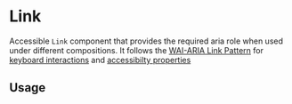 # Link

Accessible `Link` component that provides the required aria role when used under
different compositions. It follows the
[WAI-ARIA Link Pattern](https://www.w3.org/TR/wai-aria-practices-1.2/#link) for
[keyboard interactions](https://www.w3.org/TR/wai-aria-practices-1.2/#keyboard-interaction-10)
and
[accessibilty properties](https://www.w3.org/TR/wai-aria-practices-1.2/#wai-aria-roles-states-and-properties-11)

<!-- INJECT_TOC -->

## Usage

<!-- IMPORT_EXAMPLE src/link/stories/__js/Link.component.jsx -->

<!-- CODESANDBOX
link_title: Link - Open on Sandbox
js: src/link/stories/__js/Link.component.jsx
-->

<!-- INJECT_COMPOSITION src/link -->

<!-- INJECT_PROPS src/link -->
